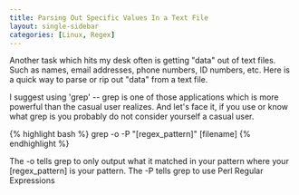 ```yaml
---
title: Parsing Out Specific Values In a Text File
layout: single-sidebar
categories: [Linux, Regex]
---
```


Another task which hits my desk often is getting "data" out of text files.  Such as names, email addresses, phone numbers, ID numbers, etc.  Here is a quick way to parse or rip out "data" from a text file.

I suggest using 'grep' -- grep is one of those applications which is more powerful than the casual user realizes.  And let's face it, if you use or know what grep is you probably do not consider yourself a casual user.

{% highlight bash %}
    grep -o -P "[regex_pattern]" [filename]
{% endhighlight %}

The -o tells grep to only output what it matched in your pattern where your &#91;regex_pattern&#93; is your pattern.
The -P tells grep to use Perl Regular Expressions

